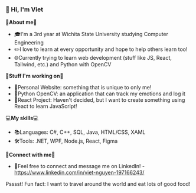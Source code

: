 ### 👋 Hi, I'm Viet 

🌟**About me**🌟
- 🎓I'm a 3rd year at Wichita State University studying Computer Engineering
- ✏️I love to learn at every opportunity and hope to help others learn too!
- 🌐Currently trying to learn web development (stuff like JS, React, Tailwind, etc.) and Python with OpenCV

🚀**Stuff I'm working on**🚀
- 🤸Personal Website: something that is unique to only me!
- 🍔Python OpenCV: an application that can track my emotions and log it
- 🦋React Project: Haven't decided, but I want to create something using React to learn JavaScript!

💻**My skills**💻
- 📚Languages: C#, C++, SQL, Java, HTML/CSS, XAML
- 🛠️Tools: .NET, WPF, Node.js, React, Figma

🤝**Connect with me**🤝
- 🔗Feel free to connect and message me on LinkedIn! - https://www.linkedin.com/in/viet-nguyen-197166243/

Psssst! Fun fact: I want to travel around the world and eat lots of good food!

